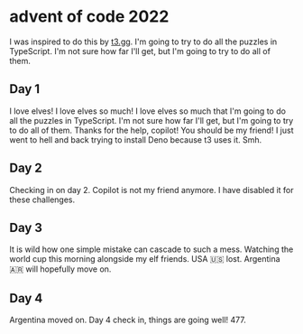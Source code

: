 # advent of code 2022

I was inspired to do this by [t3.gg](https://t3.gg/). I'm going to try to do all the puzzles in TypeScript. I'm not sure how far I'll get, but I'm going to try to do all of them.

## Day 1

I love elves! I love elves so much! I love elves so much that I'm going to do all the puzzles in TypeScript. I'm not sure how far I'll get, but I'm going to try to do all of them. Thanks for the help, copilot! You should be my friend! I just went to hell and back trying to install Deno because t3 uses it. Smh.

## Day 2

Checking in on day 2. Copilot is not my friend anymore. I have disabled it for these challenges.

## Day 3

It is wild how one simple mistake can cascade to such a mess. Watching the world cup this morning alongside my elf friends. USA 🇺🇸 lost. Argentina 🇦🇷 will hopefully move on.

## Day 4

Argentina moved on. Day 4 check in, things are going well! 477.
